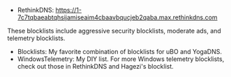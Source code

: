 * RethinkDNS:
 https://1-7c7tqbaeabtqhsijamiseaim4cbaavbqucjeb2qaba.max.rethinkdns.com

These blocklists include aggressive security blocklists, moderate ads, and telemetry blocklists.

* Blocklists: My favorite combination of blocklists for uBO and YogaDNS.
* WindowsTelemetry: My DIY list. For more Windows telemetry blocklists, check out those in RethinkDNS and Hagezi's blocklist.
